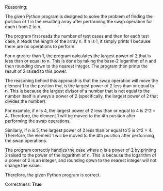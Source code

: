 Reasoning:

The given Python program is designed to solve the problem of finding the position of 1 in the resulting array after performing the swap operation for each i from 2 to n.

The program first reads the number of test cases and then for each test case, it reads the length of the array n. If n is 1, it simply prints 1 because there are no operations to perform.

For n greater than 1, the program calculates the largest power of 2 that is less than or equal to n. This is done by taking the base-2 logarithm of n and then rounding down to the nearest integer. The program then prints the result of 2 raised to this power.

The reasoning behind this approach is that the swap operation will move the element 1 to the position that is the largest power of 2 less than or equal to n. This is because the largest divisor of a number that is not equal to the number itself is always a power of 2 (specifically, the largest power of 2 that divides the number).

For example, if n is 4, the largest power of 2 less than or equal to 4 is 2^2 = 4. Therefore, the element 1 will be moved to the 4th position after performing the swap operations.

Similarly, if n is 5, the largest power of 2 less than or equal to 5 is 2^2 = 4. Therefore, the element 1 will be moved to the 4th position after performing the swap operations.

The program correctly handles the case where n is a power of 2 by printing 2 raised to the power of the logarithm of n. This is because the logarithm of a power of 2 is an integer, and rounding down to the nearest integer will not change the value.

Therefore, the given Python program is correct.

Correctness: **True**